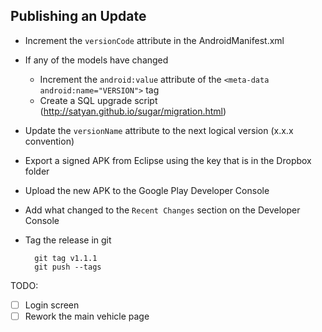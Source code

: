 ## Publishing an Update

* Increment the `versionCode` attribute in the AndroidManifest.xml
* If any of the models have changed
  * Increment the `android:value` attribute of the `<meta-data android:name="VERSION">` tag
  * Create a SQL upgrade script (http://satyan.github.io/sugar/migration.html)
* Update the `versionName` attribute to the next logical version (x.x.x convention)
* Export a signed APK from Eclipse using the key that is in the Dropbox folder
* Upload the new APK to the Google Play Developer Console
* Add what changed to the `Recent Changes` section on the Developer Console
* Tag the release in git

        git tag v1.1.1
        git push --tags

TODO:
- [ ] Login screen
- [ ] Rework the main vehicle page
